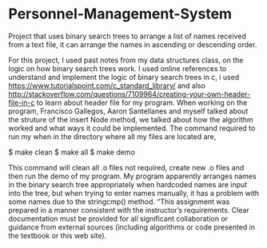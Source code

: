 # Personnel-Management-System
Project that uses binary search trees to arrange a list of names received from a text file, it can arrange the names in ascending or descending order.

For this project, I used past notes from my data structures class, on the logic on how 
binary search trees work. I used online references to understand and implement the 
logic of binary search trees in c, i used https://www.tutorialspoint.com/c_standard_library/ and 
also http://stackoverflow.com/questions/7109964/creating-your-own-header-file-in-c to learn about 
header file for my program. When working on the program, Francisco Gallegos, Aaron Santellanes and 
myself talked about the struture of the insert Node method, we talked about how the algorithm worked 
and what ways it could be implemented. The command required to run my when in the directory where all 
my files are located are,

$ make clean 
$ make all 
$ make demo

This command will clean all .o files not required, create new .o files and then run the demo of my program. 
My program apparently arranges names in the binary search tree appropriately when hardcoded names are input
into the tree, but when trying to enter names manually, it has a problem with some names due to the stringcmp() 
method. “This assignment was prepared in a manner consistent with the instructor’s requirements. Clear documentation 
must be provided for all significant collaboration or guidance from external sources (including algorithms or code 
presented in the textbook or this web site).
